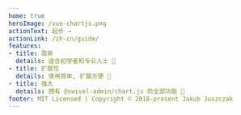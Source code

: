 ```yaml
---
home: true
heroImage: /vue-chartjs.png
actionText: 起步 →
actionLink: /zh-cn/guide/
features:
- title: 简单
  details: 适合初学者和专业人士 🙌
- title: 扩展性
  details: 使用简单, 扩展方便 💪
- title: 强大
  details: 拥有 @swivel-admin/chart.js 的全部功能 💯
footer: MIT Licensed | Copyright © 2018-present Jakub Juszczak
---
```

